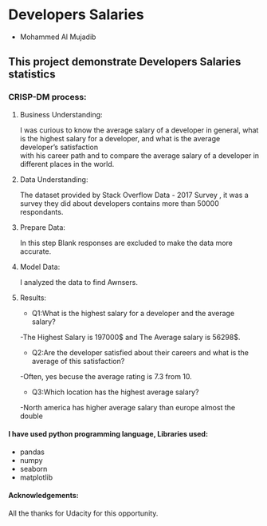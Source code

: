 # Developers Salaries
* Mohammed Al Mujadib


## This project demonstrate Developers Salaries statistics 


### CRISP-DM process:

1. Business Understanding:

    I was curious to know the average salary of a developer in general, what is the highest salary for a developer, and what is the average developer’s satisfaction                
    with his career path and to compare the average salary of a developer in different places in the world.


2. Data Understanding:

    The dataset provided by Stack Overflow Data - 2017 Survey , it was a survey they did about developers contains more than 50000 respondants.
     
 
 
3. Prepare Data:

    In this step Blank responses are excluded to make the data more accurate.
     


4. Model Data:

    I analyzed the data to find Awnsers.
    


5. Results:

    * Q1:What is the highest salary for a developer and the average salary?
    
    -The Highest Salary is 197000$ and The Average salary is 56298$.
    
    * Q2:Are the developer satisfied about their careers and what is the average of this satisfaction?
    
    -Often, yes becuse the average rating is 7.3 from 10.
    
    * Q3:Which location has the highest average salary?
    
    -North america has higher average salary than europe almost the double
   
   
   
   
#### I have used python programming language, Libraries used:

* pandas
* numpy
* seaborn
* matplotlib



#### Acknowledgements:

All the thanks for Udacity for this opportunity.
